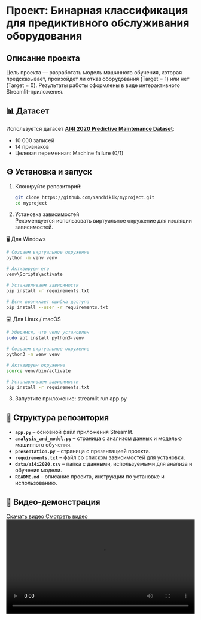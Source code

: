 # Проект: Бинарная классификация для предиктивного обслуживания оборудования

## Описание проекта
Цель проекта — разработать модель машинного обучения, которая предсказывает, произойдет ли отказ оборудования (Target = 1) или нет (Target = 0). Результаты работы оформлены в виде интерактивного Streamlit-приложения.

## 📊 Датасет
Используется датасет **[AI4I 2020 Predictive Maintenance Dataset](https://archive.ics.uci.edu/dataset/601/predictive+maintenance+data)**:
- 10 000 записей
- 14 признаков
- Целевая переменная: Machine failure (0/1)

## ⚙️ Установка и запуск
1. Клонируйте репозиторий:
   ```bash
   git clone https://github.com/Yanchikik/myproject.git
   cd myproject
2. Установка зависимостей  
Рекомендуется использовать виртуальное окружение для изоляции зависимостей.  

🖥 Для Windows  
```sh
# Создаем виртуальное окружение  
python -m venv venv  

# Активируем его  
venv\Scripts\activate  

# Устанавливаем зависимости  
pip install -r requirements.txt  

# Если возникает ошибка доступа  
pip install --user -r requirements.txt  
```

💻 Для Linux / macOS  
```sh
# Убедимся, что venv установлен  
sudo apt install python3-venv  

# Создаем виртуальное окружение  
python3 -m venv venv  

# Активируем окружение  
source venv/bin/activate  

# Устанавливаем зависимости  
pip install -r requirements.txt  
```

 

3. Запустите приложение: 
   streamlit run app.py 
## 📁 Структура репозитория

- **`app.py`** – основной файл приложения Streamlit.  
- **`analysis_and_model.py`** – страница с анализом данных и моделью машинного обучения.  
- **`presentation.py`** – страница с презентацией проекта.  
- **`requirements.txt`** – файл со списком зависимостей для установки.  
- **`data/ai4i2020.csv`** – папка с данными, используемыми для анализа и обучения модели.  
- **`README.md`** – описание проекта, инструкции по установке и использованию.  

## 🎥 Видео-демонстрация  

[Скачать видео](https://github.com/Yanchikik/myproject/raw/master/video.mp4)
[Смотреть видео](https://Yanchikik.github.io/myproject/video/video.mp4)
<video src="https://Yanchikik.github.io/myproject/video/demo.mp4" controls width="100%"></video>